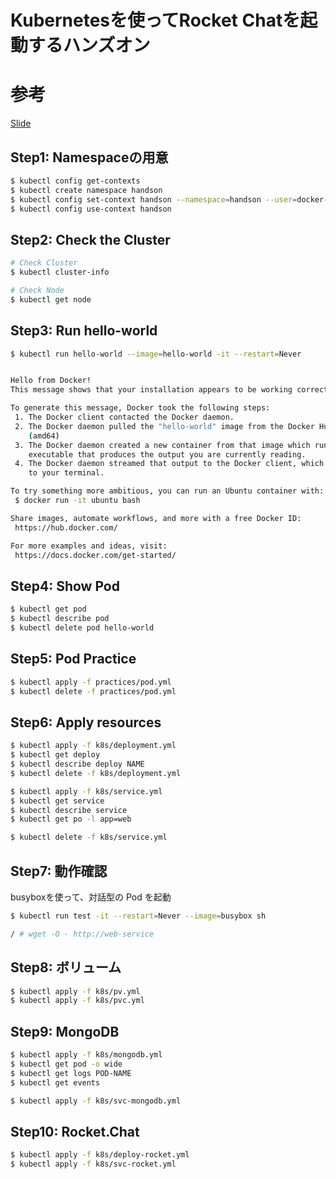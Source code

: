# Kubernetesを使ってRocket Chatを起動するハンズオン

# 参考
[Slide](https://drive.google.com/drive/folders/1tRQtKuMON2Xm_xtRw4PS-wR7VYdetIOV)

## Step1: Namespaceの用意

```bash
$ kubectl config get-contexts
$ kubectl create namespace handson
$ kubectl config set-context handson --namespace=handson --user=docker-desktop --cluster=docker-desktop
$ kubectl config use-context handson
```

## Step2: Check the Cluster

```bash
# Check Cluster
$ kubectl cluster-info

# Check Node
$ kubectl get node
```

## Step3: Run hello-world

```bash
$ kubectl run hello-world --image=hello-world -it --restart=Never


Hello from Docker!
This message shows that your installation appears to be working correctly.

To generate this message, Docker took the following steps:
 1. The Docker client contacted the Docker daemon.
 2. The Docker daemon pulled the "hello-world" image from the Docker Hub.
    (amd64)
 3. The Docker daemon created a new container from that image which runs the
    executable that produces the output you are currently reading.
 4. The Docker daemon streamed that output to the Docker client, which sent it
    to your terminal.

To try something more ambitious, you can run an Ubuntu container with:
 $ docker run -it ubuntu bash

Share images, automate workflows, and more with a free Docker ID:
 https://hub.docker.com/

For more examples and ideas, visit:
 https://docs.docker.com/get-started/
```

## Step4: Show Pod

```bash
$ kubectl get pod
$ kubectl describe pod
$ kubectl delete pod hello-world
```

## Step5: Pod Practice

```bash
$ kubectl apply -f practices/pod.yml
$ kubectl delete -f practices/pod.yml
```


## Step6: Apply resources

```bash
$ kubectl apply -f k8s/deployment.yml
$ kubectl get deploy
$ kubectl describe deploy NAME
$ kubectl delete -f k8s/deployment.yml

$ kubectl apply -f k8s/service.yml
$ kubectl get service
$ kubectl describe service
$ kubectl get po -l app=web

$ kubectl delete -f k8s/service.yml
```

## Step7: 動作確認

busyboxを使って、対話型の Pod を起動

```bash
$ kubectl run test -it --restart=Never --image=busybox sh
```

```bash
/ # wget -O - http://web-service
```

## Step8: ボリューム

```bash
$ kubectl apply -f k8s/pv.yml
$ kubectl apply -f k8s/pvc.yml
```

## Step9: MongoDB

```bash
$ kubectl apply -f k8s/mongodb.yml
$ kubectl get pod -o wide
$ kubectl get logs POD-NAME
$ kubectl get events
```

```bash
$ kubectl apply -f k8s/svc-mongodb.yml
```

## Step10: Rocket.Chat

```bash
$ kubectl apply -f k8s/deploy-rocket.yml
$ kubectl apply -f k8s/svc-rocket.yml
```



